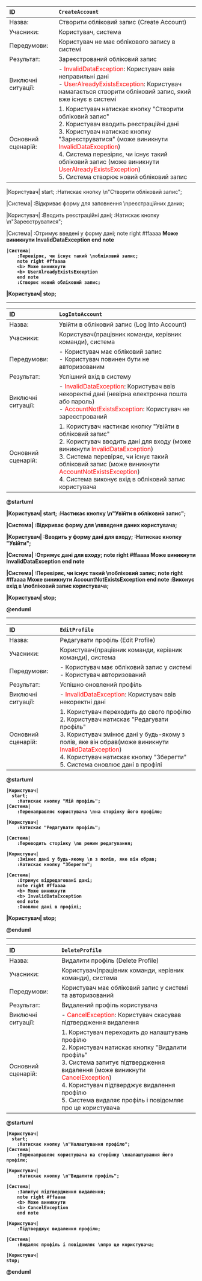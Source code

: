 

| ID                 | <span id=CreateAccount>`CreateAccount`</span>                                                                                                                                                                                                                                                                                                                                                       |
| :----------------- | :-------------------------------------------------------------------------------------------------------------------------------------------------------------------------------------------------------------------------------------------------------------------------------------------------------------------------------------------------------------------------------------------------- |
| Назва:             | Створити обліковий запис (Create Account)                                                                                                                                                                                                                                                                                                                                                           |
| Учасники:          | Користувач, система                                                                                                                                                                                                                                                                                                                                                                          |
| Передумови:        | Користувач не має облікового запису в системі                                                                                                                                                                                                                                                                                                                                                       |
| Результат:         | Зареєстрований обліковий запис                                                                                                                                                                                                                                                                                                                                                                      |
| Виключні ситуації: | - <font color="red">InvalidDataException</font>: Користувач ввів неправильні дані<br>- <font color="red">UserAlreadyExistsException</font>: Користувач намагається створити обліковий запис, який вже існує в системі                                                                                                                                                                                     |
| Основний сценарій: | 1. Користувач натискає кнопку "Створити обліковий запис"<br>2. Користувач вводить реєстраційні дані<br>3. Користувач натискає кнопку "Зареєструватися" (може виникнути <font color="red">InvalidDataException</font>)<br>4. Система перевіряє, чи існує такий обліковий запис (може виникнути <font color="red">UserAlreadyExistsException</font>)<br>5. Система створює новий обліковий запис |

|Користувач|
      start;
        :Натискає кнопку \n"Створити обліковий запис";
        
|Система|
        :Відкриває форму для заповнення \nреєстраційних даних;
        
|Користувач|
        :Вводить реєстраційні дані;
        :Натискає кнопку \n"Зареєструватися";
        
|Система|
        :Отримує введені у форму дані;
        note right #ffaaaa
        <b> Може виникнути
        <b> InvalidDataException
        end note

    |Система|
        :Перевіряє, чи існує такий \nобліковий запис;
        note right #ffaaaa
        <b> Може виникнути
        <b> UserAlreadyExistsException
        end note
        :Створює новий обліковий запис;
        
|Користувач|
      stop;

---

| ID                 | <span id=LogIntoAccount>`LogIntoAccount`</span>                                                                                                                                                                                                                                                                              |
| :----------------- | :--------------------------------------------------------------------------------------------------------------------------------------------------------------------------------------------------------------------------------------------------------------------------------------------------------------------------- |
| Назва:             | Увійти в обліковий запис (Log Into Account)                                                                                                                                                                                                                                                                                  |
| Учасники:          |  Користувач(працівник команди, керівник команди), система                                                                                                                                                                                                                                                                                             |
| Передумови:        | - Користувач має обліковий запис<br>- Користувач повинен бути не авторизованим                                                                                                                                                                                                                                             |
| Результат:         | Успішний вхід в систему                                                                                                                                                                                                                                                                                                      |
| Виключні ситуації: | - <font color="red">InvalidDataException</font>: Користувач ввів некоректні дані (невірна електронна пошта або пароль)<br>- <font color="red">AccountNotExistsException</font>: Користувач не зареєстрований                                                                                                               |
| Основний сценарій: | 1. Користувач настикає кнопку "Увійти в обліковий запис"<br>2. Користувач вводить дані для входу (може виникнути <font color="red">InvalidDataException</font>)<br>3. Система перевіряє, чи існує такий обліковий запис (може виникнути <font color="red">AccountNotExistsException</font>)<br>4. Система виконує вхід в обліковий запис користувача |

@startuml

  |Користувач|
      start;
        :Настикає кнопку \n"Увійти в обліковий запис";
        
  |Система|
        :Відкриває форму для \nвведеня даних користувача;
  
  |Користувач|
        :Вводить у форму дані для входу;
        :Натискає кнопку "Увійти";
        
  |Система|
        :Отримує дані для входу;
        note right #ffaaaa
        <b> Може виникнути
        <b> InvalidDataException
        end note

  |Система|
        :Перевіряє, чи існує такий \nобліковий запис;
        note right #ffaaaa
        <b> Може виникнути
        <b> AccountNotExistsException
        end note
        :Виконує вхід в \nобліковий запис користувача;
        
  |Користувач|
    stop;
    
@enduml

---

| ID                 | <span id=EditProfile>`EditProfile`</span>                                                                                                                                                                                                                                                                                |
| :----------------- | :----------------------------------------------------------------------------------------------------------------------------------------------------------------------------------------------------------------------------------------------------------------------------------------------------------------------- |
| Назва:             | Редагувати профіль (Edit Profile)                                                                                                                                                                                                                                                                                        |
| Учасники:          |  Користувач(працівник команди, керівник команди), система                                                                                                                                                                                                                                                                                        |
| Передумови:        | - Користувач має обліковий запис у системі<br>- Користувач авторизований                                                                                                                                                                                                                                                       |
| Результат:         | Успішно оновлений профіль                                                                                                                                                                                                                                                                                               |
| Виключні ситуації: | - <font color="red">InvalidDataException</font>: Користувач ввів некоректні дані                                                                                                                                              |
| Основний сценарій: | 1. Користувач переходить до свого профілю<br>2. Користувач натискає "Редагувати профіль"<br>3. Користувач змінює дані у будь-якому з полів, яке він обрав(може виникнути <font color="red">InvalidDataException</font>)<br>4. Користувач натискає кнопку "Зберегти"<br>5. Система оновлює дані в профілі |

@startuml

    |Користувач|
      start;
        :Натискає кнопку "Мій профіль";
    |Система|
        :Перенаправляє користувача \nна сторінку його профілю;
        
    |Користувач|
        :Натискає "Редагувати профіль";
        
    |Система|
        :Переводить сторінку \nв режим редагування;
        
    |Користувач|
        :Змінює дані у будь-якому \n з полів, яке він обрав;
        :Натискає кнопку "Зберегти";

    |Система|
        :Отримує відредаговані дані;
        note right #ffaaaa
        <b> Може виникнути
        <b> InvalidDataException
        end note
        :Оновлює дані в профілі;
        
  |Користувач|
    stop;
    
@enduml

---


| ID                 | <span id=DeleteProfile>`DeleteProfile`</span>                                                                                                                                                                                                                                                                             |
| :----------------- | :------------------------------------------------------------------------------------------------------------------------------------------------------------------------------------------------------------------------------------------------------------------------------------------------------------------------ |
| Назва:             | Видалити профіль (Delete Profile)                                                                                                                                                                                                                                                                                         |
| Учасники:          | Користувач(працівник команди, керівник команди), система                                                                                                                                                                                                                                                                                                       |
| Передумови:        | Користувач має обліковий запис у системі та авторизований                                                                                                                                                                                                                                                                 |
| Результат:         | Видалений профіль користувача                                                                                                                                                                                                                                                                                             |
| Виключні ситуації: | - <font color="red">CancelException</font>: Користувач скасував підтвердження видалення                                                                                                                                                                                                                                   |
| Основний сценарій: | 1. Користувач переходить до налаштувань профілю<br>2. Користувач натискає кнопку "Видалити профіль"<br>3. Система запитує підтвердження видалення (може виникнути <font color="red">CancelException</font>)<br>4. Користувач підтверджує видалення профілю<br>5. Система видаляє профіль і повідомляє про це користувача |

@startuml

    |Користувач|
      start;
        :Натискає кнопку \n"Налаштування профілю";
    |Система|
        :Перенаправляє користувача на сторінку \nналаштування його профілю;
        
    |Користувач|
        :Натискає кнопку \n"Видалити профіль";

    |Система|
        :Запитує підтвердження видалення;
        note right #ffaaaa
        <b> Може виникнути
        <b> CancelException
        end note

    |Користувач|
        :Підтверджує видалення профілю;

    |Система|
        :Видаляє профіль і повідомляє \nпро це користувача;
        
    |Користувач|
    stop;
    
@enduml
